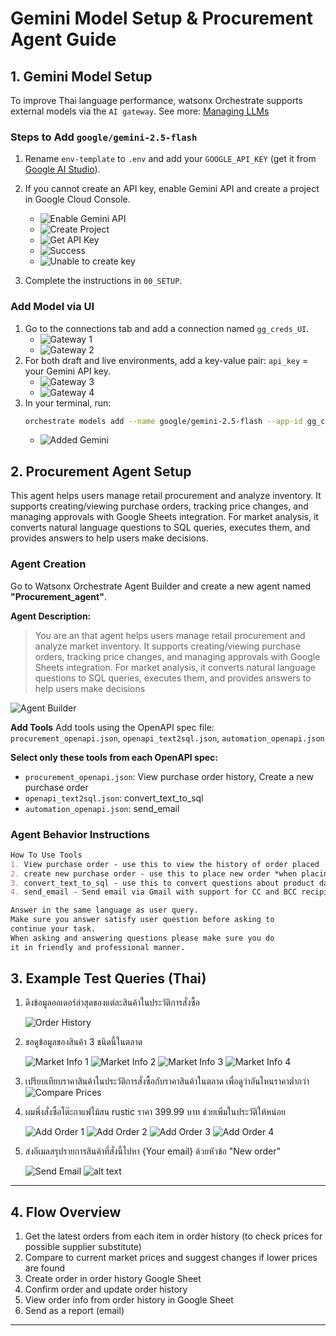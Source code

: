 
# Gemini Model Setup & Procurement Agent Guide

## 1. Gemini Model Setup

To improve Thai language performance, watsonx Orchestrate supports external models via the `AI gateway`. See more: [Managing LLMs](https://developer.watson-orchestrate.ibm.com/llm/managing_llm)

### Steps to Add `google/gemini-2.5-flash`
1. Rename `env-template` to `.env` and add your `GOOGLE_API_KEY` (get it from [Google AI Studio](https://aistudio.google.com)).
2. If you cannot create an API key, enable Gemini API and create a project in Google Cloud Console.
	- ![Enable Gemini API](images/enablegemini.png)
	- ![Create Project](images/create-gcpproject.png)
	- ![Get API Key](images/getapikey.png)
	- ![Success](images/success.png)
	- ![Unable to create key](images/unabletocreatekey.png)

3. Complete the instructions in `00_SETUP`.

### Add Model via UI
1. Go to the connections tab and add a connection named `gg_creds_UI`.
	- ![Gateway 1](images/gateway_1.png)
	- ![Gateway 2](images/gateway_2.png)
2. For both draft and live environments, add a key-value pair: `api_key` = your Gemini API key.
	- ![Gateway 3](images/gateway_3.png)
	- ![Gateway 4](images/gateway_4.png)
3. In your terminal, run:
	```bash
	orchestrate models add --name google/gemini-2.5-flash --app-id gg_creds_UI
	```
	- ![Added Gemini](images/added_gemini.png)

## 2. Procurement Agent Setup

This agent helps users manage retail procurement and analyze inventory. It supports creating/viewing purchase orders, tracking price changes, and managing approvals with Google Sheets integration. For market analysis, it converts natural language questions to SQL queries, executes them, and provides answers to help users make decisions.

### Agent Creation
Go to Watsonx Orchestrate Agent Builder and create a new agent named **"Procurement_agent"**.

**Agent Description:**
> You are an that agent helps users manage retail procurement and analyze market inventory. It supports creating/viewing purchase orders, tracking price changes, and managing approvals with Google Sheets integration. For market analysis, it converts natural language questions to SQL queries, executes them, and provides answers to help users make decisions 

![Agent Builder](images/image.png)

**Add Tools**
Add tools using the OpenAPI spec file: `procurement_openapi.json`, `openapi_text2sql.json`, `automation_openapi.json`


**Select only these tools from each OpenAPI spec:**

- `procurement_openapi.json`: View purchase order history, Create a new purchase order
- `openapi_text2sql.json`: convert_text_to_sql
- `automation_openapi.json`: send_email


### Agent Behavior Instructions


```markdown
How To Use Tools
1. View purchase order - use this to view the history of order placed
2. create new purchase order - use this to place new order *when placing order always provide detail summary and yes no question to make sure the information is correct. before placing order. after place order, provide the summarize again in mark down tabel format
3. convert_text_to_sql - use this to convert questions about product data in the current market inventory into SQL queries and execute them against the furniture database. if the data are showable in markdown tabel format, do so.
4. send_email - Send email via Gmail with support for CC and BCC recipients

Answer in the same language as user query.
Make sure you answer satisfy user question before asking to
continue your task.
When asking and answering questions please make sure you do
it in friendly and professional manner.
```


## 3. Example Test Queries (Thai)

1. ดึงข้อมูลออเดอร์ล่าสุดของแต่ละสินค้าในประวัติการสั่งซื้อ

	![Order History](images/image.png)

2. ขอดูข้อมูลของสินค้า 3 ชนิดนี้ในตลาด

	![Market Info 1](images/image-1.png)
	![Market Info 2](images/image-2.png)
	![Market Info 3](images/image-3.png)
	![Market Info 4](images/image-4.png)

3. เปรียบเทียบราคาสินค้าในประวัติการสั่งซื้อกับราคาสินค้าในตลาด เพื่อดูว่าอันไหนราคาต่ำกว่า
	![Compare Prices](images/image-5.png)

4. ผมพึ่งสั่งซื้อโต๊ะกาแฟไม้สน rustic ราคา 399.99 บาท ช่วยเพิ่มในประวัติให้หน่อย

	![Add Order 1](images/image-7.png)
	![Add Order 2](images/image-8.png)
	![Add Order 3](images/image-9.png)
	![Add Order 4](images/image-10.png)

5. ส่งอีเมลสรุปรายการสินค้าที่สั่งนี้ไปหา {Your email} ด้วยหัวข้อ "New order"

	![Send Email](images/ui_send_email.png)
	![alt text](images/ui_send_email_2.png)
---

## 4. Flow Overview

1. Get the latest orders from each item in order history (to check prices for possible supplier substitute)
2. Compare to current market prices and suggest changes if lower prices are found
3. Create order in order history Google Sheet
4. Confirm order and update order history
5. View order info from order history in Google Sheet
6. Send as a report (email)

---

